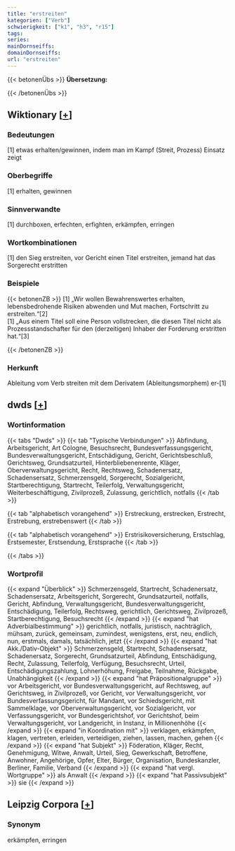 ```yaml
---
title: "erstreiten"
kategorien: ["Verb"]
schwierigkeit: ["k1", "h3", "r15"]
tags:
series:
mainDornseiffs:
domainDornseiffs:
url: "erstreiten"
---
```


{{< betonenÜbs >}}
**Übersetzung:**  
  
{{< /betonenÜbs >}}

## Wiktionary [[+](https://de.wiktionary.org/wiki/erstreiten)]

### Bedeutungen
[1] etwas erhalten/gewinnen, indem man im Kampf (Streit, Prozess) Einsatz zeigt  

### Oberbegriffe
[1] erhalten, gewinnen  

### Sinnverwandte
[1] durchboxen, erfechten, erfighten, erkämpfen, erringen  

### Wortkombinationen
[1] den Sieg erstreiten, vor Gericht einen Titel erstreiten, jemand hat das Sorgerecht erstritten  

### Beispiele
{{< betonenZB >}}
[1] „Wir wollen Bewahrenswertes erhalten, lebensbedrohende Risiken abwenden und Mut machen, Fortschritt zu erstreiten.“[2]  
[1] „Aus einem Titel soll eine Person vollstrecken, die diesen Titel nicht als Prozessstandschafter für den (derzeitigen) Inhaber der Forderung erstritten hat.“[3]  

{{< /betonenZB >}}
### Herkunft
Ableitung vom Verb streiten mit dem Derivatem (Ableitungsmorphem) er-[1]  



## dwds [[+](https://www.dwds.de/wb/erstreiten)]

### Wortinformation
{{< tabs "Dwds" >}}
{{< tab "Typische Verbindungen" >}}
Abfindung, Arbeitsgericht, Art Cologne, Besuchsrecht, Bundesverfassungsgericht, Bundesverwaltungsgericht, Entschädigung, Gericht, Gerichtsbeschluß, Gerichtsweg, Grundsatzurteil, Hinterbliebenenrente, Kläger, Oberverwaltungsgericht, Recht, Rechtsweg, Schadenersatz, Schadensersatz, Schmerzensgeld, Sorgerecht, Sozialgericht, Startberechtigung, Startrecht, Teilerfolg, Verwaltungsgericht, Weiterbeschäftigung, Zivilprozeß, Zulassung, gerichtlich, notfalls
{{< /tab >}}

{{< tab "alphabetisch vorangehend" >}}
Erstreckung, erstrecken, Erstrecht, Erstrebung, erstrebenswert
{{< /tab >}}

{{< tab "alphabetisch vorangehend" >}}
Erstrisikoversicherung, Erstschlag, Erstsemester, Erstsendung, Erstsprache
{{< /tab >}}

{{< /tabs >}}

### Wortprofil
{{< expand "Überblick" >}} Schmerzensgeld, Startrecht, Schadenersatz, Schadensersatz, Arbeitsgericht, Sorgerecht, Grundsatzurteil, notfalls, Gericht, Abfindung, Verwaltungsgericht, Bundesverwaltungsgericht, Entschädigung, Teilerfolg, Rechtsweg, gerichtlich, Gerichtsweg, Zivilprozeß, Startberechtigung, Besuchsrecht {{< /expand >}}
{{< expand "hat Adverbialbestimmung" >}} gerichtlich, notfalls, juristisch, nachträglich, mühsam, zurück, gemeinsam, zumindest, wenigstens, erst, neu, endlich, nun, erstmals, damals, tatsächlich, jetzt {{< /expand >}}
{{< expand "hat Akk./Dativ-Objekt" >}} Schmerzensgeld, Startrecht, Schadensersatz, Schadenersatz, Sorgerecht, Grundsatzurteil, Abfindung, Entschädigung, Recht, Zulassung, Teilerfolg, Verfügung, Besuchsrecht, Urteil, Entschädigungszahlung, Lohnerhöhung, Freigabe, Teilnahme, Rückgabe, Unabhängigkeit {{< /expand >}}
{{< expand "hat Präpositionalgruppe" >}} vor Arbeitsgericht, vor Bundesverwaltungsgericht, auf Rechtsweg, auf Gerichtsweg, in Zivilprozeß, vor Gericht, vor Verwaltungsgericht, vor Bundesverfassungsgericht, für Mandant, vor Schiedsgericht, mit Sammelklage, vor Oberverwaltungsgericht, vor Sozialgericht, vor Verfassungsgericht, vor Bundesgerichtshof, vor Gerichtshof, beim Verwaltungsgericht, vor Landgericht, in Instanz, in Millionenhöhe {{< /expand >}}
{{< expand "in Koordination mit" >}} verklagen, erkämpfen, klagen, vertreten, erleiden, verteidigen, ziehen, lassen, machen, gehen {{< /expand >}}
{{< expand "hat Subjekt" >}} Föderation, Kläger, Recht, Genehmigung, Witwe, Anwalt, Urteil, Sieg, Gewerkschaft, Betroffene, Anwohner, Angehörige, Opfer, Elter, Bürger, Organisation, Bundeskanzler, Berliner, Familie, Verband {{< /expand >}}
{{< expand "hat vergl. Wortgruppe" >}} als Anwalt {{< /expand >}}
{{< expand "hat Passivsubjekt" >}} sie {{< /expand >}}

## Leipzig Corpora [[+](https://corpora.uni-leipzig.de/en/res?word=erstreiten&corpusId=deu_newscrawl-public_2018)]


### Synonym
erkämpfen, erringen

